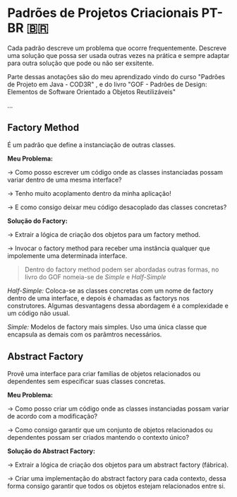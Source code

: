 # Padrões de Projetos Criacionais PT-BR 🇧🇷

Cada padrão descreve um problema que ocorre frequentemente. Descreve uma solução que possa ser usada outras vezes na prática e sempre adaptar para outra solução que pode ou não ser exsitente.

Parte dessas anotações são do meu aprendizado vindo do curso "Padrões de Projeto em Java - COD3R" ,  e do livro "GOF - Padrões de Design: Elementos de Software Orientado a Objetos Reutilizáveis"

...

## Factory Method
É um padrão que define a instanciação de outras classes.

**Meu Problema:** 

-> Como posso escrever um código onde as classes instanciadas possam variar dentro de uma mesma interface? 

-> Tenho muito acoplamento dentro da minha aplicação! 

-> E como consigo  deixar meu código desacoplado das classes concretas?

**Solução do Factory:** 

-> Extrair a lógica de criação dos objetos para um factory method.

-> Invocar o factory method para receber uma instância qualquer que impolemente uma determinada interface.


> Dentro do factory method podem ser abordadas outras formas, no livro do GOF nomeia-se de *Simple* e *Half-Simple*

*Half-Simple:* Coloca-se as classes concretas com um nome de factory dentro de uma interface, e depois é chamadas as factorys nos construtores.
Algumas desvantagens dessa abordagem é a complexidade e um código não usual.

*Simple:* Modelos de factory mais simples. Uso uma única classe que encapsula as demais com os parâmtros necessários.


## Abstract Factory
Provê uma interface para criar famílias de objetos relacionados ou dependentes sem especificar suas classes concretas.

**Meu Problema:** 

-> Como posso criar um código onde as classes instanciadas possam variar de acordo com a modificação?

-> Como consigo garantir que um conjunto de objetos relacionados ou dependentes possam ser criados mantendo o contexto único?

**Solução do Abstract Factory:**

-> Extrair a lógica de criação dos objetos para um abstract factory (fábrica).

-> Criar uma implementação do abstract factory para cada contexto, dessa forma consigo garantir que todos os objetos estejam relacionados entre si.


